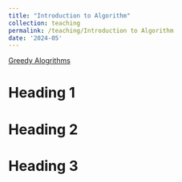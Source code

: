 ```yaml
---
title: "Introduction to Algorithm"
collection: teaching
permalink: /teaching/Introduction to Algorithm
date: '2024-05'
---
```


[Greedy Alogrithms](https://www.bilibili.com/video/BV1cz421h7SJ/)

Heading 1
======

Heading 2
======

Heading 3
======
